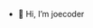 - 👋 Hi, I’m joecoder



<!---
joecoder2022/joecoder2022 is a ✨ special ✨ repository because its `README.md` (this file) appears on your GitHub profile.
You can click the Preview link to take a look at your changes.
--->
